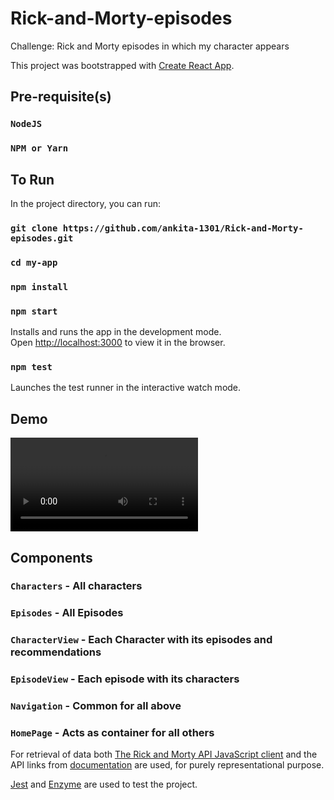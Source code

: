 # Rick-and-Morty-episodes

Challenge: Rick and Morty episodes in which my character appears

This project was bootstrapped with [Create React App](https://github.com/facebook/create-react-app).

## Pre-requisite(s)

### `NodeJS`

### `NPM or Yarn`

## To Run

In the project directory, you can run:

### `git clone https://github.com/ankita-1301/Rick-and-Morty-episodes.git`

### `cd my-app`

### `npm install`

### `npm start`

Installs and runs the app in the development mode.<br />
Open [http://localhost:3000](http://localhost:3000) to view it in the browser.

### `npm test`

Launches the test runner in the interactive watch mode.

## Demo

![](./public/demo.webm)

## Components

### `Characters` - All characters

### `Episodes` - All Episodes

### `CharacterView` - Each Character with its episodes and recommendations

### `EpisodeView` - Each episode with its characters

### `Navigation` - Common for all above

### `HomePage` - Acts as container for all others

For retrieval of data both [The Rick and Morty API JavaScript client](https://github.com/afuh/rick-and-morty-api-node) and the API links from [documentation](https://rickandmortyapi.com/documentation/) are used, for purely representational purpose.

[Jest](https://jestjs.io/) and [Enzyme](https://enzymejs.github.io/enzyme/) are used to test the project.
